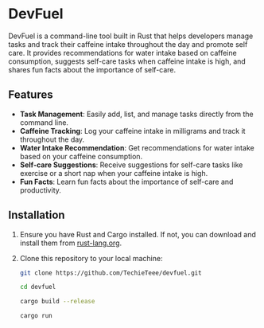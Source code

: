 # DevFuel
DevFuel is a command-line tool built in Rust that helps developers manage tasks and track their caffeine intake throughout the day and promote self care. It provides recommendations for water intake based on caffeine consumption, suggests self-care tasks when caffeine intake is high, and shares fun facts about the importance of self-care.

## Features

- **Task Management**: Easily add, list, and manage tasks directly from the command line.
- **Caffeine Tracking**: Log your caffeine intake in milligrams and track it throughout the day.
- **Water Intake Recommendation**: Get recommendations for water intake based on your caffeine consumption.
- **Self-care Suggestions**: Receive suggestions for self-care tasks like exercise or a short nap when your caffeine intake is high.
- **Fun Facts**: Learn fun facts about the importance of self-care and productivity.

## Installation

1. Ensure you have Rust and Cargo installed. If not, you can download and install them from [rust-lang.org](https://www.rust-lang.org/tools/install).

2. Clone this repository to your local machine:

   ```bash
   git clone https://github.com/TechieTeee/devfuel.git
   
   cd devfuel

   cargo build --release

   cargo run

